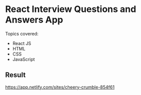 # React Interview Questions and Answers App
Topics covered:
- React JS
- HTML
- CSS
- JavaScript

## Result
https://app.netlify.com/sites/cheery-crumble-854f61
